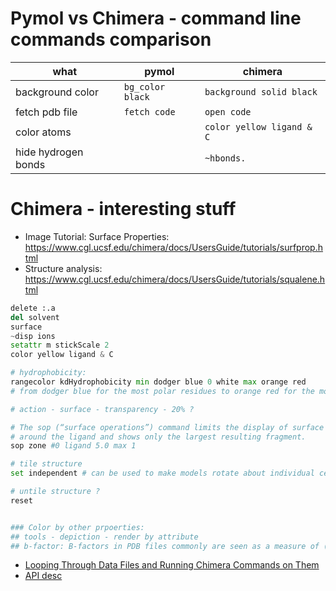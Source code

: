 # Pymol vs Chimera - command line commands comparison

| what| pymol | chimera |
|-------|-------|---------|
| background color | `bg_color black` | `background solid black` |
| fetch pdb file | `fetch code` | `open code` |
| color atoms | | `color yellow ligand & C` |
| hide hydrogen bonds | | `~hbonds.` |


# Chimera - interesting stuff

- Image Tutorial: Surface Properties: https://www.cgl.ucsf.edu/chimera/docs/UsersGuide/tutorials/surfprop.html
- Structure analysis: https://www.cgl.ucsf.edu/chimera/docs/UsersGuide/tutorials/squalene.html

```python
delete :.a
del solvent
surface
~disp ions
setattr m stickScale 2
color yellow ligand & C 

# hydrophobicity:
rangecolor kdHydrophobicity min dodger blue 0 white max orange red
# from dodger blue for the most polar residues to orange red for the most hydrophobic, with white in between

# action - surface - transparency - 20% ?

# The sop (“surface operations”) command limits the display of surface #0 to a 5.0-Å zone
# around the ligand and shows only the largest resulting fragment.
sop zone #0 ligand 5.0 max 1

# tile structure
set independent # can be used to make models rotate about individual centers

# untile structure ?
reset


### Color by other prpoerties:
## tools - depiction - render by attribute
## b-factor: B-factors in PDB files commonly are seen as a measure of (local) mobility in the (macro)molecule. 


```

- [Looping Through Data Files and Running Chimera Commands on Them](https://www.cgl.ucsf.edu/chimera/docs/ProgrammersGuide/basicPrimer.html)
- [API desc](https://www.cgl.ucsf.edu/chimera/current/docs/UsersGuide/framecommand.html)
